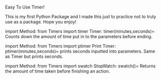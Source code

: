 Easy To Use Timer!

This is my first Python Package and I made this just to practice not to truly use as a package.
Hope you enjoy!



import Method: from Timers import timer
Timer: timer(minutes,seconds)= Counts down the amount of time put in to the parameters before ending.


import Method: from Timers import ptimer
Print Timer: ptimer(minutes,seconds)= prints seconds inputted into parameters. Same as Timer but prints seconds.


import Method: from Timers import swatch
StopWatch: swatch()= Returns the amount of time taken before finishing an action.
